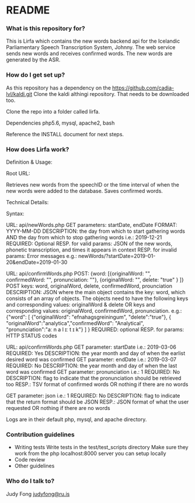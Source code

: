 # README #

### What is this repository for? ###

This is Lirfa which contains the new words backend api for the Icelandic Parliamentary Speech Transcription System, Johnny.
The web service sends new words and receives confirmed words. 
The new words are generated by the ASR.

### How do I get set up? ###

As this repository has a dependency on the https://github.com/cadia-lvl/kaldi.git
Clone the kaldi althingi repository.
That needs to be downloaded too.

Clone the repo into a folder called lirfa.

Dependencies
php5.6, mysql, apache2, bash

Reference the INSTALL document for next steps.

### How does Lirfa work? ###

Definition & Usage:

Root URL:

Retrieves new words from the speechID or the time interval of when the new words were added to the database. 
Saves confirmed words.

Technical Details: 

Syntax:

URL: api/newWords.php
GET parameters: startDate, endDate
FORMAT: YYYY-MM-DD 
DESCRIPTION: the day from which to start gathering words 
             AND 
            the day from which to stop gathering words
i.e.: 2019-12-21
REQUIRED: Optional
RESP. for valid params: JSON of the new words, phonetic transcription, 
                        and times it appears in context
RESP. for invalid params: Error messages
e.g.: newWords/?startDate=2019-01-20&endDate=2019-01-30

URL: api/confirmWords.php
POST: {word: [{originalWord: "", confirmedWord: "", pronunciation: ""},
                   {originalWord: "", delete: "true" }
                  ]}
POST keys: word, originalWord, delete, confirmedWord, prounciation
DESCRIPTION: JSON where the main object contains the key: word, which consists of an array of objects. 
      The objects need to have the following
      keys and corresponding values: originalWord & delete 
      OR 
      keys and corresponding values: originalWord, confirmedWord, pronunciation.
e.g.: {"word": [
                {"originalWord": "efnahagsgreiningum", "delete":"true"},
                { "originalWord":"analytica","confirmedWord": "Analytical", "pronunciation":"aː n a l ɪː t ɪ     k"}
               ]
      }
REQUIRED: optional
RESP. for params: HTTP STATUS codes

URL: api/confirmWords.php
GET parameter: startDate
i.e.: 2019-03-06
REQUIRED: Yes 
DESCRIPTION: the year month and day of when the earlist desired word was confirmed
GET parameter: endDate
i.e.: 2019-03-07
REQUIRED: No
DESCRIPTION: the year month and day of when the last word was confirmed
GET parameter: pronunciation
i.e.: 1
REQUIRED: No
DESCRIPTION: flag to indicate that the pronunciation should be retrieved too
RESP.: TSV format of confirmed words OR nothing if there are no words

GET parameter: json
i.e.: 1
REQUIRED: No
DESCRIPTION: flag to indicate that the return format should be JSON
RESP.: JSON format of what the user requested OR nothing if there are no words

Logs are in their default php, mysql, and apache directory.

### Contribution guidelines ###

* Writing tests
  Write tests in the test/test_scripts directory
  Make sure they work from the php localhost:8000 server you can setup locally
* Code review
* Other guidelines

### Who do I talk to? ###

Judy Fong judyfong@ru.is
